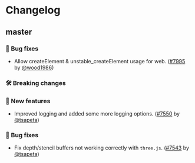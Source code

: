# Changelog

## master

### 🐛 Bug fixes

- Allow createElement & unstable_createElement usage for web. ([#7995](https://github.com/expo/expo/pull/7995) by [@wood1986](https://github.com/wood1986))

### 🛠 Breaking changes

### 🎉 New features

- Improved logging and added some more logging options. ([#7550](https://github.com/expo/expo/pull/7550) by [@tsapeta](https://github.com/tsapeta))

### 🐛 Bug fixes

- Fix depth/stencil buffers not working correctly with `three.js`. ([#7543](https://github.com/expo/expo/pull/7543) by [@tsapeta](https://github.com/tsapeta))
